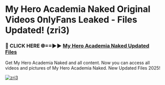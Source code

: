 # My Hero Academia Naked Original Videos 0nlyFans Leaked - Files Updated! (zri3)

<h3>🔴 CLICK HERE 🌐==►► <a href="https://tinyurl.com/up5wt9bj" rel="nofollow">My Hero Academia Naked Updated Files</a></h3>

Get My Hero Academia Naked and all content. Now you can access all videos and pictures of My Hero Academia Naked. New Updated Files 2025!

[![zri3](https://i.imgur.com/ABiUzMV.gif)](https://tinyurl.com/up5wt9bj)
